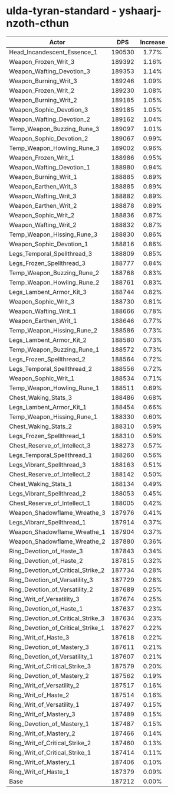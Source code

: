 # ulda-tyran-standard - yshaarj-nzoth-cthun
| Actor | DPS | Increase |
|---|:---:|:---:|
|Head_Incandescent_Essence_1|190530|1.77%|
|Weapon_Frozen_Writ_3|189392|1.16%|
|Weapon_Wafting_Devotion_3|189353|1.14%|
|Weapon_Burning_Writ_3|189246|1.09%|
|Weapon_Frozen_Writ_2|189230|1.08%|
|Weapon_Burning_Writ_2|189185|1.05%|
|Weapon_Sophic_Devotion_3|189185|1.05%|
|Weapon_Wafting_Devotion_2|189162|1.04%|
|Temp_Weapon_Buzzing_Rune_3|189097|1.01%|
|Weapon_Sophic_Devotion_2|189067|0.99%|
|Temp_Weapon_Howling_Rune_3|189002|0.96%|
|Weapon_Frozen_Writ_1|188986|0.95%|
|Weapon_Wafting_Devotion_1|188980|0.94%|
|Weapon_Burning_Writ_1|188885|0.89%|
|Weapon_Earthen_Writ_3|188885|0.89%|
|Weapon_Wafting_Writ_3|188882|0.89%|
|Weapon_Earthen_Writ_2|188878|0.89%|
|Weapon_Sophic_Writ_2|188836|0.87%|
|Weapon_Wafting_Writ_2|188832|0.87%|
|Temp_Weapon_Hissing_Rune_3|188830|0.86%|
|Weapon_Sophic_Devotion_1|188816|0.86%|
|Legs_Temporal_Spellthread_3|188809|0.85%|
|Legs_Frozen_Spellthread_3|188777|0.84%|
|Temp_Weapon_Buzzing_Rune_2|188768|0.83%|
|Temp_Weapon_Howling_Rune_2|188761|0.83%|
|Legs_Lambent_Armor_Kit_3|188744|0.82%|
|Weapon_Sophic_Writ_3|188730|0.81%|
|Weapon_Wafting_Writ_1|188666|0.78%|
|Weapon_Earthen_Writ_1|188646|0.77%|
|Temp_Weapon_Hissing_Rune_2|188586|0.73%|
|Legs_Lambent_Armor_Kit_2|188580|0.73%|
|Temp_Weapon_Buzzing_Rune_1|188572|0.73%|
|Legs_Frozen_Spellthread_2|188564|0.72%|
|Legs_Temporal_Spellthread_2|188556|0.72%|
|Weapon_Sophic_Writ_1|188534|0.71%|
|Temp_Weapon_Howling_Rune_1|188511|0.69%|
|Chest_Waking_Stats_3|188486|0.68%|
|Legs_Lambent_Armor_Kit_1|188454|0.66%|
|Temp_Weapon_Hissing_Rune_1|188330|0.60%|
|Chest_Waking_Stats_2|188310|0.59%|
|Legs_Frozen_Spellthread_1|188310|0.59%|
|Chest_Reserve_of_Intellect_3|188273|0.57%|
|Legs_Temporal_Spellthread_1|188260|0.56%|
|Legs_Vibrant_Spellthread_3|188163|0.51%|
|Chest_Reserve_of_Intellect_2|188142|0.50%|
|Chest_Waking_Stats_1|188134|0.49%|
|Legs_Vibrant_Spellthread_2|188053|0.45%|
|Chest_Reserve_of_Intellect_1|188005|0.42%|
|Weapon_Shadowflame_Wreathe_3|187976|0.41%|
|Legs_Vibrant_Spellthread_1|187914|0.37%|
|Weapon_Shadowflame_Wreathe_1|187904|0.37%|
|Weapon_Shadowflame_Wreathe_2|187880|0.36%|
|Ring_Devotion_of_Haste_3|187843|0.34%|
|Ring_Devotion_of_Haste_2|187815|0.32%|
|Ring_Devotion_of_Critical_Strike_2|187734|0.28%|
|Ring_Devotion_of_Versatility_3|187729|0.28%|
|Ring_Devotion_of_Versatility_2|187689|0.25%|
|Ring_Writ_of_Versatility_3|187674|0.25%|
|Ring_Devotion_of_Haste_1|187637|0.23%|
|Ring_Devotion_of_Critical_Strike_3|187634|0.23%|
|Ring_Devotion_of_Critical_Strike_1|187627|0.22%|
|Ring_Writ_of_Haste_3|187618|0.22%|
|Ring_Devotion_of_Mastery_3|187611|0.21%|
|Ring_Devotion_of_Versatility_1|187607|0.21%|
|Ring_Writ_of_Critical_Strike_3|187579|0.20%|
|Ring_Devotion_of_Mastery_2|187562|0.19%|
|Ring_Writ_of_Versatility_2|187517|0.16%|
|Ring_Writ_of_Haste_2|187514|0.16%|
|Ring_Writ_of_Versatility_1|187497|0.15%|
|Ring_Writ_of_Mastery_3|187489|0.15%|
|Ring_Devotion_of_Mastery_1|187487|0.15%|
|Ring_Writ_of_Mastery_2|187466|0.14%|
|Ring_Writ_of_Critical_Strike_2|187460|0.13%|
|Ring_Writ_of_Critical_Strike_1|187414|0.11%|
|Ring_Writ_of_Mastery_1|187406|0.10%|
|Ring_Writ_of_Haste_1|187379|0.09%|
|Base|187212|0.00%|
